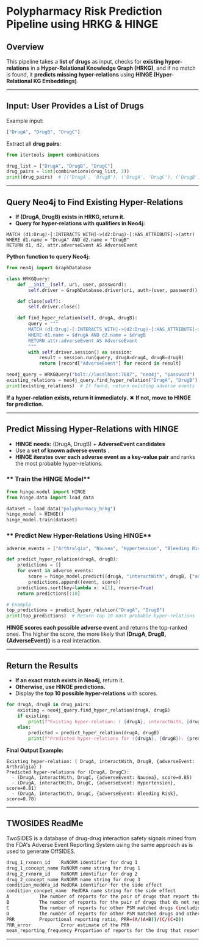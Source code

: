 
#  Polypharmacy Risk Prediction Pipeline using HRKG & HINGE

##  Overview
This pipeline takes a **list of drugs** as input, checks for **existing hyper-relations** in a **Hyper-Relational Knowledge Graph (HRKG)**, and if no match is found, it **predicts missing hyper-relations** using **HINGE (Hyper-Relational KG Embeddings)**.

---

##  Input: User Provides a List of Drugs
Example input:
```python
["DrugA", "DrugB", "DrugC"]
```
Extract all **drug pairs**:

```python
from itertools import combinations

drug_list = ["DrugA", "DrugB", "DrugC"]
drug_pairs = list(combinations(drug_list, 2))
print(drug_pairs)  # [('DrugA', 'DrugB'), ('DrugA', 'DrugC'), ('DrugB', 'DrugC')]
```

------

## Query Neo4j to Find Existing Hyper-Relations

- **If (DrugA, DrugB) exists in HRKG, return it.**
- **Query for hyper-relations with qualifiers in Neo4j:**

```cypher
MATCH (d1:Drug)-[:INTERACTS_WITH]->(d2:Drug)-[:HAS_ATTRIBUTE]->(attr)
WHERE d1.name = "DrugA" AND d2.name = "DrugB"
RETURN d1, d2, attr.adverseEvent AS AdverseEvent
```

**Python function to query Neo4j:**

```python
from neo4j import GraphDatabase

class HRKGQuery:
    def __init__(self, uri, user, password):
        self.driver = GraphDatabase.driver(uri, auth=(user, password))

    def close(self):
        self.driver.close()

    def find_hyper_relation(self, drugA, drugB):
        query = """
        MATCH (d1:Drug)-[:INTERACTS_WITH]->(d2:Drug)-[:HAS_ATTRIBUTE]->(attr)
        WHERE d1.name = $drugA AND d2.name = $drugB
        RETURN attr.adverseEvent AS AdverseEvent
        """
        with self.driver.session() as session:
            result = session.run(query, drugA=drugA, drugB=drugB)
            return [record["AdverseEvent"] for record in result]

neo4j_query = HRKGQuery("bolt://localhost:7687", "neo4j", "password")
existing_relations = neo4j_query.find_hyper_relation("DrugA", "DrugB")
print(existing_relations)  # If found, return existing adverse events
```

**If a hyper-relation exists, return it immediately.** ✖ **If not, move to HINGE for prediction.**

------

##  Predict Missing Hyper-Relations with HINGE

- **HINGE needs:** (DrugA, DrugB) + **AdverseEvent candidates**
- Use a **set of known adverse events** .
- **HINGE iterates over each adverse event as a key-value pair** and ranks the most probable hyper-relations.

### ** Train the HINGE Model**

```python
from hinge.model import HINGE
from hinge.data import load_data

dataset = load_data("polypharmacy_hrkg")
hinge_model = HINGE()
hinge_model.train(dataset)
```

### ** Predict New Hyper-Relations Using HINGE**

```python
adverse_events = ["Arthralgia", "Nausea", "Hypertension", "Bleeding Risk", "Headache"]

def predict_hyper_relation(drugA, drugB):
    predictions = []
    for event in adverse_events:
        score = hinge_model.predict((drugA, "interactWith", drugB, {"adverseEvent": event}))
        predictions.append((event, score))
    predictions.sort(key=lambda x: x[1], reverse=True)
    return predictions[:10]

# Example
top_predictions = predict_hyper_relation("DrugA", "DrugB")
print(top_predictions)  # Return top 10 most probable hyper-relations
```

**HINGE scores each possible adverse event** and returns the top-ranked ones. The higher the score, the more likely that **(DrugA, DrugB, {AdverseEvent})** is a real interaction.

------

## **Return the Results**

- **If an exact match exists in Neo4j**, return it.
- **Otherwise, use HINGE predictions.**
- Display the **top 10 possible hyper-relations** with scores.

```python
for drugA, drugB in drug_pairs:
    existing = neo4j_query.find_hyper_relation(drugA, drugB)
    if existing:
        print(f"Existing hyper-relation: ( {drugA}, interactWith, {drugB}, {{adverseEvent: {existing}}} )")
    else:
        predicted = predict_hyper_relation(drugA, drugB)
        print(f"Predicted hyper-relations for ({drugA}, {drugB}): {predicted}")
```

**Final Output Example:**

```
Existing hyper-relation: ( DrugA, interactWith, DrugB, {adverseEvent: Arthralgia} )
Predicted hyper-relations for (DrugA, DrugC):
  - (DrugA, interactWith, DrugC, {adverseEvent: Nausea}, score=0.85)
  - (DrugA, interactWith, DrugC, {adverseEvent: Hypertension}, score=0.81)
  - (DrugA, interactWith, DrugC, {adverseEvent: Bleeding Risk}, score=0.78)
```

------

## TWOSIDES ReadMe


TwoSIDES is a database of drug-drug interaction safety signals mined from the FDA's Adverse Event Reporting System using the same approach as is used to generate OffSIDES. 
```bash
drug_1_rxnorn_id	RxNORM identifier for drug 1
drug_1_concept_name	RxNORM name string for drug 1
drug_2_rxnorm_id	RxNORM identifier for drug 2
drug_2_concept_name	RxNORM name string for drug 3
condition_meddra_id	MedDRA identifier for the side effect
condition_concpet_name	MedDRA name string for the side effect
A			The number of reports for the pair of drugs that report the side effect
B			The number of reports for the pair of drugs that do not report the side effect
C			The number of reports for other PSM matched drugs (including perhaps the single versions of drug 1 or drug 2) that report the side effect
D			The number of reports for other PSM matched drugs and other side effects
PRR			Proportional reporting ratio, PRR=(A/(A+B))/(C/(C+D))
PRR_error      		Error estimate of the PRR
mean_reporting_frequency Proportion of reports for the drug that report the side effect, A/(A+B)
```
------